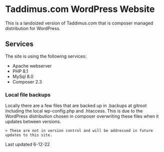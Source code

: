 # Taddimus.com WordPress Website

This is a landoized version of Taddimus.com that is composer managed distribution for WordPress.

## Services

The site is using the following services:
- Apache webserver
- PHP 8.1
- MySql 8.0
- Composer 2.3

### Local file backups

Locally there are a few files that are backed up in .backups at gitroot including the local wp-config.php and .htaccess.  This is due to the WordPress distribution chosen in composer overwriting these files when it updates between versions.

    > These are not in version control and will be addressed in future updates to this site.

Last updated 6-12-22